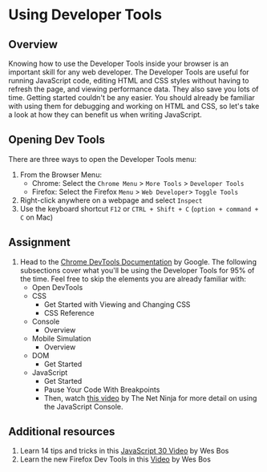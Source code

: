 # Using Developer Tools

## Overview

Knowing how to use the Developer Tools inside your browser is an important skill for any web developer. The Developer Tools are useful for running JavaScript code, editing HTML and CSS styles without having to refresh the page, and viewing performance data. They also save you lots of time. Getting started couldn't be any easier. You should already be familiar with using them for debugging and working on HTML and CSS, so let's take a look at how they can benefit us when writing JavaScript.

## Opening Dev Tools

There are three ways to open the Developer Tools menu:

1. From the Browser Menu:
   * Chrome: Select the `Chrome Menu` &gt; `More Tools` &gt; `Developer Tools`
   * Firefox: Select the Firefox `Menu` &gt; `Web Developer`&gt; `Toggle Tools`  
2. Right-click anywhere on a webpage and select `Inspect`
3. Use the keyboard shortcut `F12` or `CTRL + Shift + C` \(`option + command + C` on Mac\)

## Assignment

1. Head to the [Chrome DevTools Documentation](https://developers.google.com/web/tools/chrome-devtools/) by Google. The following subsections cover what you'll be using the Developer Tools for 95% of the time.  Feel free to skip the elements you are already familiar with:
   * Open DevTools
   * CSS
     * Get Started with Viewing and Changing CSS
     * CSS Reference
   * Console
     * Overview
   * Mobile Simulation
     * Overview
   * DOM
     * Get Started
   * JavaScript
     * Get Started
     * Pause Your Code With Breakpoints
     * Then, watch [this video](https://www.youtube.com/watch?v=JzZFccCEgGA) by The Net Ninja for more detail on using the JavaScript Console.

## Additional resources

1. Learn 14 tips and tricks in this [JavaScript 30 Video](https://www.youtube.com/watch?v=xkzDaKwinA8) by Wes Bos
2. Learn the new Firefox Dev Tools in this [Video](https://youtu.be/yznVkCuohGg) by Wes Bos

